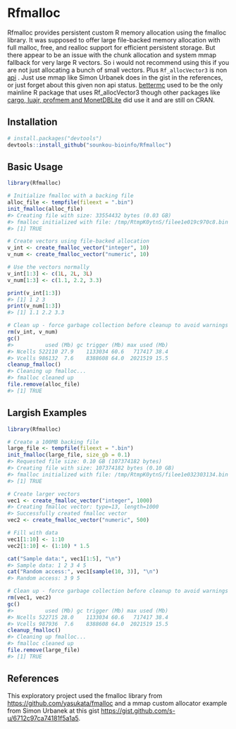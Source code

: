 
# Rfmalloc

Rfmalloc provides persistent custom R memory allocation using
the fmalloc library. It was supposed to offer large file-backed memory allocation with full
malloc, free, and realloc support for efficient persistent storage. But there appear to be an issue with the chunk allocation and system mmap fallback for very large R vectors.
So i would not recommend using this if you are not just allocating a bunch of small vectors. Plus `Rf_allocVector3` is non [api](https://github.com/r-devel/r-svn/blob/b8ffe27b6b430f67b20518071f018f07bff00f4d/src/include/R_ext/Rallocators.h#L27) . Just use mmap like Simon Urbanek does in the gist in the references, or just forget about this given non api status. [bettermc](https://github.com/akersting/bettermc) used to be the only mainline R package that uses Rf_allocVector3 though other packages like [cargo, luajr, profmem and MonetDBLite](https://github.com/search?q=org%3Acran%20allocvector3&type=code) did use it and are still on CRAN.

## Installation

``` r
# install.packages("devtools")
devtools::install_github("sounkou-bioinfo/Rfmalloc")
```

## Basic Usage

``` r
library(Rfmalloc)

# Initialize fmalloc with a backing file
alloc_file <- tempfile(fileext = ".bin")
init_fmalloc(alloc_file)
#> Creating file with size: 33554432 bytes (0.03 GB)
#> fmalloc initialized with file: /tmp/RtmpK0ytnS/filee1e019c970c8.bin (init: true)
#> [1] TRUE

# Create vectors using file-backed allocation
v_int <- create_fmalloc_vector("integer", 10)
v_num <- create_fmalloc_vector("numeric", 10)

# Use the vectors normally
v_int[1:3] <- c(1L, 2L, 3L)
v_num[1:3] <- c(1.1, 2.2, 3.3)

print(v_int[1:3])
#> [1] 1 2 3
print(v_num[1:3])
#> [1] 1.1 2.2 3.3

# Clean up - force garbage collection before cleanup to avoid warnings  
rm(v_int, v_num)
gc()
#>          used (Mb) gc trigger (Mb) max used (Mb)
#> Ncells 522110 27.9    1133034 60.6   717417 38.4
#> Vcells 986132  7.6    8388608 64.0  2021519 15.5
cleanup_fmalloc()
#> Cleaning up fmalloc...
#> fmalloc cleaned up
file.remove(alloc_file)
#> [1] TRUE
```

## Largish Examples

``` r
library(Rfmalloc)

# Create a 100MB backing file
large_file <- tempfile(fileext = ".bin")
init_fmalloc(large_file, size_gb = 0.1)
#> Requested file size: 0.10 GB (107374182 bytes)
#> Creating file with size: 107374182 bytes (0.10 GB)
#> fmalloc initialized with file: /tmp/RtmpK0ytnS/filee1e032303134.bin (init: true)
#> [1] TRUE

# Create larger vectors
vec1 <- create_fmalloc_vector("integer", 1000)
#> Creating fmalloc vector: type=13, length=1000
#> Successfully created fmalloc vector
vec2 <- create_fmalloc_vector("numeric", 500)

# Fill with data
vec1[1:10] <- 1:10
vec2[1:10] <- (1:10) * 1.5

cat("Sample data:", vec1[1:5], "\n")
#> Sample data: 1 2 3 4 5
cat("Random access:", vec1[sample(10, 3)], "\n")
#> Random access: 3 9 5

# Clean up - force garbage collection before cleanup to avoid warnings
rm(vec1, vec2)
gc()
#>          used (Mb) gc trigger (Mb) max used (Mb)
#> Ncells 522715 28.0    1133034 60.6   717417 38.4
#> Vcells 987936  7.6    8388608 64.0  2021519 15.5
cleanup_fmalloc()
#> Cleaning up fmalloc...
#> fmalloc cleaned up
file.remove(large_file)
#> [1] TRUE
```

## References

This exploratory project used the fmalloc library from <https://github.com/yasukata/fmalloc> and a mmap custom allocator example from Simon Urbanek at this gist <https://gist.github.com/s-u/6712c97ca74181f5a1a5>.

